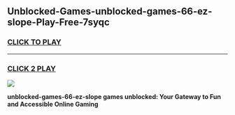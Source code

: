 
## Unblocked-Games-unblocked-games-66-ez-slope-Play-Free-7syqc
<h3>
<a href="https://premium76.site?title=unblocked-games-66-ez-slope&ref=21A">CLICK TO PLAY</a></h3>
<hr>

<h3>
<a href="https://premium76.site?title=unblocked-games-66-ez-slope&ref=21A">CLICK 2 PLAY</a>
  
</h3>

<a href="https://premium76.site?title=unblocked-games-66-ez-slope&ref=21A"><img src="https://clearcache.store/games.png"></a>


**unblocked-games-66-ez-slope games unblocked: Your Gateway to Fun and Accessible Online Gaming**
